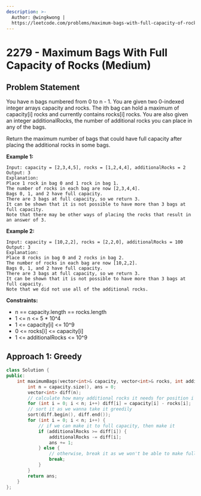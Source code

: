 ```yaml
---
description: >-
  Author: @wingkwong |
  https://leetcode.com/problems/maximum-bags-with-full-capacity-of-rocks
---
```


# 2279 - Maximum Bags With Full Capacity of Rocks (Medium)

## Problem Statement

You have n bags numbered from 0 to n - 1. You are given two 0-indexed integer arrays capacity and rocks. The ith bag can hold a maximum of capacity[i] rocks and currently contains rocks[i] rocks. You are also given an integer additionalRocks, the number of additional rocks you can place in any of the bags.

Return the maximum number of bags that could have full capacity after placing the additional rocks in some bags.
 
**Example 1:**

```
Input: capacity = [2,3,4,5], rocks = [1,2,4,4], additionalRocks = 2
Output: 3
Explanation:
Place 1 rock in bag 0 and 1 rock in bag 1.
The number of rocks in each bag are now [2,3,4,4].
Bags 0, 1, and 2 have full capacity.
There are 3 bags at full capacity, so we return 3.
It can be shown that it is not possible to have more than 3 bags at full capacity.
Note that there may be other ways of placing the rocks that result in an answer of 3.
```

**Example 2:**

```
Input: capacity = [10,2,2], rocks = [2,2,0], additionalRocks = 100
Output: 3
Explanation:
Place 8 rocks in bag 0 and 2 rocks in bag 2.
The number of rocks in each bag are now [10,2,2].
Bags 0, 1, and 2 have full capacity.
There are 3 bags at full capacity, so we return 3.
It can be shown that it is not possible to have more than 3 bags at full capacity.
Note that we did not use all of the additional rocks.
```

**Constraints:**

- n == capacity.length == rocks.length
- 1 <= n <= 5 * 10^4
- 1 <= capacity[i] <= 10^9
- 0 <= rocks[i] <= capacity[i]
- 1 <= additionalRocks <= 10^9

## Approach 1: Greedy

```cpp
class Solution {
public:
    int maximumBags(vector<int>& capacity, vector<int>& rocks, int additionalRocks) {
        int n = capacity.size(), ans = 0;
        vector<int> diff(n);
        // calculate how many additional rocks it needs for position i
        for (int i = 0; i < n; i++) diff[i] = capacity[i] - rocks[i];
        // sort it as we wanna take it greedily
        sort(diff.begin(), diff.end());
        for (int i = 0; i < n; i++) {
            // if we can make it to full capacity, then make it
            if (additionalRocks >= diff[i]) {
                additionalRocks -= diff[i];
                ans += 1;
            } else {
                // otherwise, break it as we won't be able to make full capacity for other bags
                break;
            }
        }
        return ans;
    }
};
```